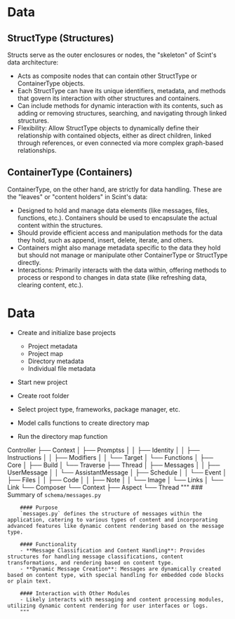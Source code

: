 # Data

## StructType (Structures)

Structs serve as the outer enclosures or nodes, the "skeleton" of Scint's data architecture:

- Acts as composite nodes that can contain other StructType or ContainerType objects.
- Each StructType can have its unique identifiers, metadata, and methods that govern its interaction with other structures and containers.
- Can include methods for dynamic interaction with its contents, such as adding or removing structures, searching, and navigating through linked structures.
- Flexibility: Allow StructType objects to dynamically define their relationship with contained objects, either as direct children, linked through references, or even connected via more complex graph-based relationships.

## ContainerType (Containers)

ContainerType, on the other hand, are strictly for data handling. These are the "leaves" or "content holders" in Scint's data:

- Designed to hold and manage data elements (like messages, files, functions, etc.). Containers should be used to encapsulate the actual content within the structures.
- Should provide efficient access and manipulation methods for the data they hold, such as append, insert, delete, iterate, and others.
- Containers might also manage metadata specific to the data they hold but should not manage or manipulate other ContainerType or StructType directly.
- Interactions: Primarily interacts with the data within, offering methods to process or respond to changes in data state (like refreshing data, clearing content, etc.).


# Data

- Create and initialize base projects
    - Project metadata
    - Project map
    - Directory metadata
    - Individual file metadata

- Start new project
- Create root folder
- Select project type, frameworks, package manager, etc.
- Model calls functions to create directory map
- Run the directory map function

Controller
├── Context
│   ├── Promptss
│   │   ├── Identity
│   │   ├── Instructions
│   │   ├── Modifiers
│   │   └── Target
│   └── Functions
│       ├── Core
│       ├── Build
│       └── Traverse
├── Thread
│   ├── Messages
│   │   ├── UserMessage
│   │   └── AssistantMessage
│   ├── Schedule
│   │   └── Event
│   ├── Files
│   │   ├── Code
│   │   ├── Note
│   │   └── Image
│   └── Links
│       └── Link
└── Composer
    └── Context
        ├── Aspect
        └── Thread
        """
        ### Summary of `schema/messages.py`

        #### Purpose
        `messages.py` defines the structure of messages within the application, catering to various types of content and incorporating advanced features like dynamic content rendering based on the message type.

        #### Functionality
        - **Message Classification and Content Handling**: Provides structures for handling message classifications, content transformations, and rendering based on content type.
        - **Dynamic Message Creation**: Messages are dynamically created based on content type, with special handling for embedded code blocks or plain text.

        #### Interaction with Other Modules
        - Likely interacts with messaging and content processing modules, utilizing dynamic content rendering for user interfaces or logs.
        """
